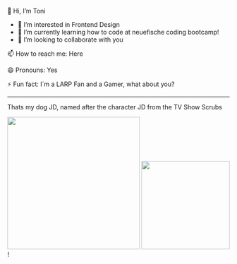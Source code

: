 
  
👋 Hi, I’m Toni
- 👀 I’m interested in Frontend Design
- 🌱 I’m currently learning how to code at neuefische coding bootcamp!
- 💞️ I’m looking to collaborate with you

📫 How to reach me: Here

😄 Pronouns: Yes

⚡ Fun fact: I´m a LARP Fan and a Gamer, what about you?
___
Thats my dog JD, named after the character JD from the TV Show Scrubs

<img src="https://github.com/toni-sylla/toni-sylla/assets/170112184/772ba617-34e2-427f-995c-95a20945a1cf" width="300" />
<img src="https://github.com/toni-sylla/toni-sylla/assets/170112184/a35c17df-0745-47fc-b4b8-6f447261815c" width=200" />!



